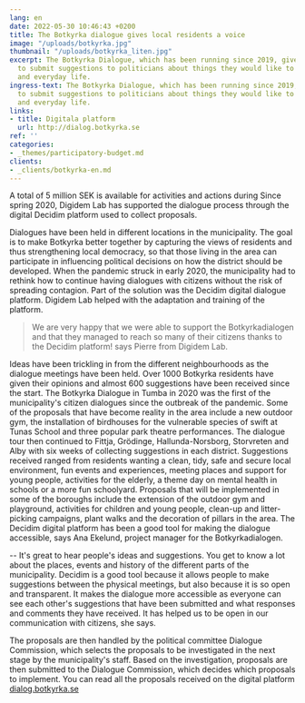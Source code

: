 ```yaml
---
lang: en
date: 2022-05-30 10:46:43 +0200
title: The Botkyrka dialogue gives local residents a voice
image: "/uploads/botkyrka.jpg"
thumbnail: "/uploads/botkyrka_liten.jpg"
excerpt: The Botkyrka Dialogue, which has been running since 2019, gives the residents of Botkyrka the opportunity
  to submit suggestions to politicians about things they would like to improve in their district
  and everyday life.
ingress-text: The Botkyrka Dialogue, which has been running since 2019, gives the residents of Botkyrka the opportunity
  to submit suggestions to politicians about things they would like to improve in their district
  and everyday life.
links:
- title: Digitala platform
  url: http://dialog.botkyrka.se
ref: ''
categories:
- _themes/participatory-budget.md
clients:
- _clients/botkyrka-en.md
---
```


A total of 5 million SEK is available for activities and actions during
Since spring 2020, Digidem Lab has supported the dialogue process through the digital
Decidim platform used to collect proposals.

Dialogues have been held in different locations in the municipality. The goal is to make Botkyrka better together by capturing the views of residents and thus strengthening local democracy, so that those living in the area can participate in influencing political decisions on how the district should be developed. When the pandemic struck in early 2020, the municipality had to rethink how to continue having dialogues with citizens without the risk of spreading contagion. Part of the solution was the Decidim digital dialogue platform. Digidem Lab helped with the adaptation and training of the platform.

> We are very happy that we were able to support the Botkyrkadialogen and that they managed to reach so many of their citizens thanks to the Decidim platform! says Pierre from Digidem Lab.

Ideas have been trickling in from the different neighbourhoods as the dialogue meetings have been held. Over 1000 Botkyrka residents have given their opinions and almost 600 suggestions have been received since the start. The Botkyrka Dialogue in Tumba in 2020 was the first of the municipality's citizen dialogues since the outbreak of the pandemic. Some of the proposals that have become reality in the area include a new outdoor gym, the installation of birdhouses for the vulnerable species of swift at Tunas School and three popular park theatre performances. The dialogue tour then continued to Fittja, Grödinge, Hallunda-Norsborg, Storvreten and Alby with six weeks of collecting suggestions in each district. Suggestions received ranged from residents wanting a clean, tidy, safe and secure local environment, fun events and experiences, meeting places and support for young people, activities for the elderly, a theme day on mental health in schools or a more fun schoolyard. Proposals that will be implemented in some of the boroughs include the extension of the outdoor gym and playground, activities for children and young people, clean-up and litter-picking campaigns, plant walks and the decoration of pillars in the area. The Decidim digital platform has been a good tool for making the dialogue accessible, says Ana Ekelund, project manager for the Botkyrkadialogen.

-- It's great to hear people's ideas and suggestions. You get to know a lot about the places, events and history of the different parts of the municipality. Decidim is a good tool because it allows people to make suggestions between the physical meetings, but also because it is so open and transparent. It makes the dialogue more accessible as everyone can see each other's suggestions that have been submitted and what responses and comments they have received. It has helped us to be open in our communication with citizens, she says.

The proposals are then handled by the political committee Dialogue Commission, which selects the proposals to be investigated in the next stage by the municipality's staff. Based on the investigation, proposals are then submitted to the Dialogue Commission, which decides which proposals to implement. You can read all the proposals received on the digital platform [dialog.botkyrka.se](http://dialog.botkyrka.se)
